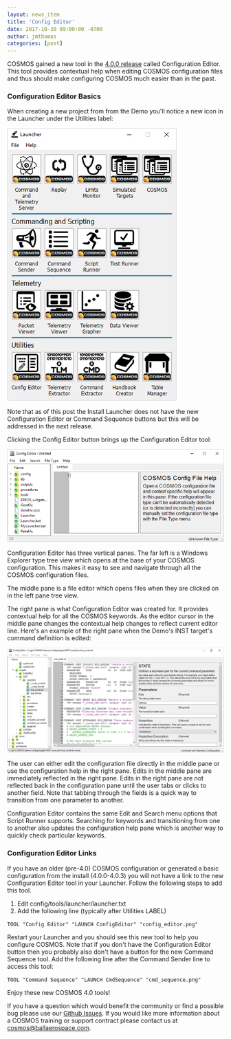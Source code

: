 ```yaml
---
layout: news_item
title: 'Config Editor'
date: 2017-10-30 09:00:00 -0700
author: jmthomas
categories: [post]
---
```

COSMOS gained a new tool in the [4.0.0 release](/news/2017/08/04/cosmos-4-0-0-released/) called Configuration Editor. This tool provides contextual help when editing COSMOS configuration files and thus should make configuring COSMOS much easier than in the past.

### Configuration Editor Basics

When creating a new project from from the Demo you'll notice a new icon in the Launcher under the Utilities label:

![Demo Launcher](/img/2017_10_30_demo_launcher.png)

Note that as of this post the Install Launcher does not have the new Configuration Editor or Command Sequence buttons but this will be addressed in the next release.

Clicking the Config Editor button brings up the Configuration Editor tool:

![Config Editor](/img/2017_10_30_config_editor.png)

Configuration Editor has three vertical panes. The far left is a Windows Explorer type tree view which opens at the base of your COSMOS configuration. This makes it easy to see and navigate through all the COSMOS configuration files.

The middle pane is a file editor which opens files when they are clicked on in the left pane tree view.

The right pane is what Configuration Editor was created for. It provides contextual help for all the COSMOS keywords. As the editor cursor in the middle pane changes the contextual help changes to reflect current editor line. Here's an example of the right pane when the Demo's INST target's command definition is edited:

![Config Editor](/img/2017_10_30_inst_cmds.png)

The user can either edit the configuration file directly in the middle pane or use the configuration help in the right pane. Edits in the middle pane are immediately reflected in the right pane. Edits in the right pane are not reflected back in the configuration pane until the user tabs or clicks to another field. Note that tabbing through the fields is a quick way to transition from one parameter to another.

Configuration Editor contains the same Edit and Search menu options that Script Runner supports. Searching for keywords and transitioning from one to another also updates the configuration help pane which is another way to quickly check particular keywords.

### Configuration Editor Links

If you have an older (pre-4.0) COSMOS configuration or generated a basic configuration from the install (4.0.0-4.0.3) you will not have a link to the new Configuration Editor tool in your Launcher. Follow the following steps to add this tool.

1. Edit config/tools/launcher/launcher.txt
2. Add the following line (typically after Utilities LABEL)
```
TOOL "Config Editor" "LAUNCH ConfigEditor" "config_editor.png"
```

Restart your Launcher and you should see this new tool to help you configure COSMOS. Note that if you don't have the Configuration Editor button then you probably also don't have a button for the new Command Sequence tool. Add the following line after the Command Sender line to access this tool:
```
TOOL "Command Sequence" "LAUNCH CmdSequence" "cmd_sequence.png"
```

Enjoy these new COSMOS 4.0 tools!

If you have a question which would benefit the community or find a possible bug please use our [Github Issues](https://github.com/BallAerospace/COSMOS/issues). If you would like more information about a COSMOS training or support contract please contact us at <cosmos@ballaerospace.com>.
